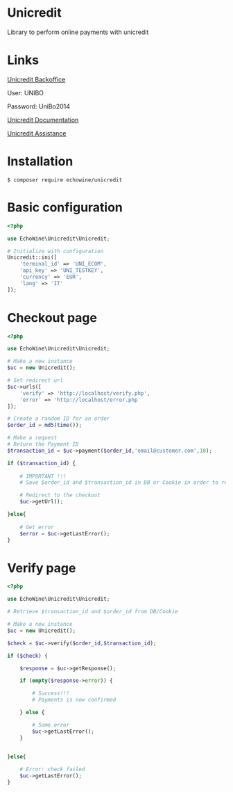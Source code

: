 # Unicredit
Library to perform online payments with unicredit

# Links
[Unicredit Backoffice](https://testeps.netswgroup.it/UNI_CG_BO_WEB/app/login/show)

User: UNIBO

Password: UniBo2014

[Unicredit Documentation](https://testeps.netswgroup.it/UNI_CG_BRANDING/UNI/doc/api_manual.pdf)

[Unicredit Assistance](https://trasparenza.unicredit.it/pdfprod/GP49-PAGAMENTI-ELETTRONICI--SERVIZIO-PAGONLINE-CARTE_IT.pdf)


# Installation
```
$ composer require echowine/unicredit
```

# Basic configuration

```php
<?php

use EchoWine\Unicredit\Unicredit;

# Initialize with configuration
Unicredit::ini([
    'terminal_id' => 'UNI_ECOM',
    'api_key' => 'UNI_TESTKEY',
    'currency' => 'EUR',
    'lang' => 'IT'
]);
```


# Checkout page

```php
<?php

use EchoWine\Unicredit\Unicredit;

# Make a new instance
$uc = new Unicredit();

# Set redirect url
$uc->urls([
    'verify' => 'http://localhost/verify.php',
    'error' => 'http://localhost/error.php'
]);

# Create a random ID for an order
$order_id = md5(time());

# Make a request
# Return the Payment ID
$transaction_id = $uc->payment($order_id,'email@customer.com',10);

if ($transaction_id) {
    
    # IMPORTANT !!!    
    # Save $order_id and $transaction_id in DB or Cookie in order to retrieve in the next page

    # Redirect to the checkout
    $uc->getUrl();

}else{
	
    # Get error
    $error = $uc->getLastError();
}

```


# Verify page

```php
<?php

use EchoWine\Unicredit\Unicredit;

# Retrieve $transaction_id and $order_id from DB/Cookie

# Make a new instance
$uc = new Unicredit();

$check = $uc->verify($order_id,$transaction_id);

if ($check) {

    $response = $uc->getResponse();

    if (empty($response->error)) {

        # Success!!!
        # Payments is now confirmed

    } else {

        # Some error
        $uc->getLastError();
    }


}else{
    
    # Error: check failed
    $uc->getLastError();
}


```
